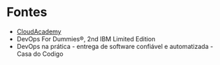 # Fontes

- [CloudAcademy](https://cloudacademy.com/)
- DevOps For Dummies®, 2nd IBM Limited Edition
- DevOps na prática - entrega de software confiável e automatizada - Casa do Codigo
